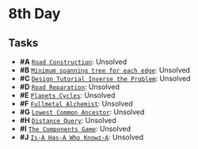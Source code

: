 # 8th Day

## Tasks

- **#A** [`Road Construction`](A%20-%20Road%20Construction/A.pdf): Unsolved
- **#B** [`Minimum spanning tree for each edge`](B%20-%20Minimum%20spanning%20tree%20for%20each%20edge/B.pdf): Unsolved
- **#C** [`Design Tutorial Inverse the Problem`](C%20-%20Design%20Tutorial%20Inverse%20the%20Problem/C.pdf): Unsolved
- **#D** [`Road Reparation`](D%20-%20Road%20Reparation/D.pdf): Unsolved
- **#E** [`Planets Cycles`](E%20-%20Planets%20Cycles/E.pdf): Unsolved
- **#F** [`Fullmetal Alchemist`](F%20-%20Fullmetal%20Alchemist/F.pdf): Unsolved
- **#G** [`Lowest Common Ancestor`](G%20-%20Lowest%20Common%20Ancestor/G.pdf): Unsolved
- **#H** [`Distance Query`](H%20-%20Distance%20Query/H.pdf): Unsolved
- **#I** [`The Components Game`](I%20-%20The%20Components%20Game/I.pdf): Unsolved
- **#J** [`Is-A Has-A Who Knowz-A`](J%20-%20Is-A%20Has-A%20Who%20Knowz-A/J.pdf): Unsolved